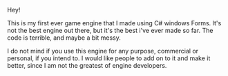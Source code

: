Hey!

This is my first ever game engine that I made using C# windows Forms.
It's not the best engine out there, but it's the best i've ever made so far.
The code is terrible, and maybe a bit messy.

I do not mind if you use this engine for any purpose, commercial or personal, if you intend to.
I would like people to add on to it and make it better, since I am not the greatest of engine developers.
